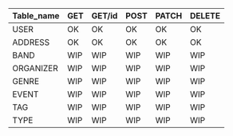 | Table_name | GET | GET/id | POST | PATCH | DELETE |
| ---------- | --- | ------ | ---- | ----- | ------ |
| USER       | OK  | OK     | OK   | OK    | OK     |
| ADDRESS    | OK  | OK     | OK   | OK    | OK     |
| BAND       | WIP | WIP    | WIP  | WIP   | WIP    |
| ORGANIZER  | WIP | WIP    | WIP  | WIP   | WIP    |
| GENRE      | WIP | WIP    | WIP  | WIP   | WIP    |
| EVENT      | WIP | WIP    | WIP  | WIP   | WIP    |
| TAG        | WIP | WIP    | WIP  | WIP   | WIP    |
| TYPE       | WIP | WIP    | WIP  | WIP   | WIP    |